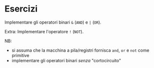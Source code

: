 # Esercizi

Implementare gli operatori binari `&` (`AND`) e `|` (`OR`).

Extra: Implementare l'operatore `!` (`NOT`).

NB:
 - si assuma che la macchina a pila/registri fornisca `and`, `or` e `not` come primitive
 - implementare gli operatori binari *senza* "cortocircuito"
